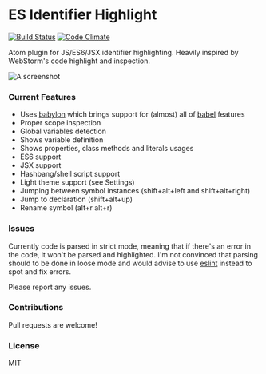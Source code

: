 # ES Identifier Highlight
[![Build Status](https://travis-ci.org/heilhead/es-identifier-highlight.svg?branch=master)](https://travis-ci.org/heilhead/es-identifier-highlight)
[![Code Climate](https://codeclimate.com/github/heilhead/es-identifier-highlight/badges/gpa.svg)](https://codeclimate.com/github/heilhead/es-identifier-highlight)

Atom plugin for JS/ES6/JSX identifier highlighting. Heavily inspired by WebStorm's code highlight and inspection.

![A screenshot](http://i.imgur.com/18avdoZ.gif)

### Current Features
* Uses [babylon](https://github.com/babel/babylon) which brings support for (almost) all of [babel](https://github.com/babel/babel) features
* Proper scope inspection
* Global variables detection
* Shows variable definition
* Shows properties, class methods and literals usages
* ES6 support
* JSX support
* Hashbang/shell script support
* Light theme support (see Settings)
* Jumping between symbol instances (shift+alt+left and shift+alt+right)
* Jump to declaration (shift+alt+up)
* Rename symbol (alt+r alt+r)

### Issues
Currently code is parsed in strict mode, meaning that if there's an error in the code, it won't be parsed and highlighted. I'm not convinced that parsing should to be done in loose mode and would advise to use [eslint](https://atom.io/packages/linter-eslint) instead to spot and fix errors.

Please report any issues.

### Contributions
Pull requests are welcome!

### License
MIT

